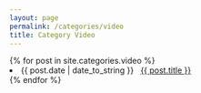```yaml
---
layout: page
permalink: /categories/video
title: Category Video
---
```



<div id="archives">
  <div class="archive-group">
    {% for post in site.categories.video %}
       <li>
          <span>{{ post.date | date_to_string }}</span> &nbsp; 
          <a href="/nova64{{ post.url }}">{{ post.title }}</a>
       </li>
    {% endfor %}
  </div>
</div>
